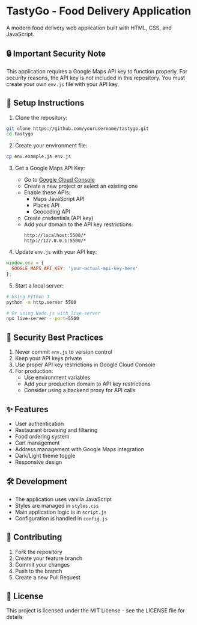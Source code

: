 # TastyGo - Food Delivery Application

A modern food delivery web application built with HTML, CSS, and JavaScript.

## 🔒 Important Security Note

This application requires a Google Maps API key to function properly. For security reasons, the API key is not included in this repository. You must create your own `env.js` file with your API key.

## 🚀 Setup Instructions

1. Clone the repository:
```bash
git clone https://github.com/yourusername/tastygo.git
cd tastygo
```

2. Create your environment file:
```bash
cp env.example.js env.js
```

3. Get a Google Maps API Key:
   - Go to [Google Cloud Console](https://console.cloud.google.com/google/maps-apis/credentials)
   - Create a new project or select an existing one
   - Enable these APIs:
     - Maps JavaScript API
     - Places API
     - Geocoding API
   - Create credentials (API key)
   - Add your domain to the API key restrictions:
     ```
     http://localhost:5500/*
     http://127.0.0.1:5500/*
     ```

4. Update `env.js` with your API key:
```javascript
window.env = {
  GOOGLE_MAPS_API_KEY: 'your-actual-api-key-here'
};
```

5. Start a local server:
```bash
# Using Python 3
python -m http.server 5500

# Or using Node.js with live-server
npx live-server --port=5500
```

## 🔐 Security Best Practices

1. Never commit `env.js` to version control
2. Keep your API keys private
3. Use proper API key restrictions in Google Cloud Console
4. For production:
   - Use environment variables
   - Add your production domain to API key restrictions
   - Consider using a backend proxy for API calls

## ✨ Features

- User authentication
- Restaurant browsing and filtering
- Food ordering system
- Cart management
- Address management with Google Maps integration
- Dark/Light theme toggle
- Responsive design

## 🛠️ Development

- The application uses vanilla JavaScript
- Styles are managed in `styles.css`
- Main application logic is in `script.js`
- Configuration is handled in `config.js`

## 🤝 Contributing

1. Fork the repository
2. Create your feature branch
3. Commit your changes
4. Push to the branch
5. Create a new Pull Request

## 📝 License

This project is licensed under the MIT License - see the LICENSE file for details 